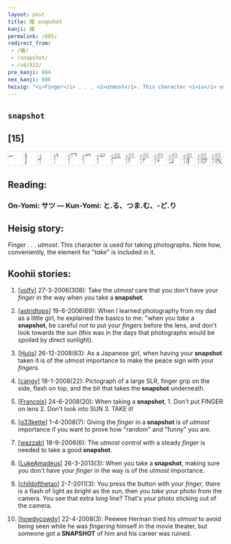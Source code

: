 ```yaml
---
layout: post
title: 撮 snapshot
kanji: 撮
permalink: /885/
redirect_from:
 - /撮/
 - /snapshot/
 - /v4/822/
pre_kanji: 884
nex_kanji: 886
heisig: "<i>Finger</i> . . . <i>utmost</i>. This character <i>is</i> used for taking photographs. Note how, conveniently, the element for &quot;<i>take</i>&quot; is included in it."
---
```


## `snapshot`

## [15]

<div class="stroke"><img src="../images/E692AE.png" /></div>

## Reading:

### On-Yomi: サツ &mdash; Kun-Yomi: と.る、つま.む、-ど.り

## Heisig story:

<i>Finger</i> . . . <i>utmost</i>. This character <i>is</i> used for taking photographs. Note how, conveniently, the element for &quot;<i>take</i>&quot; is included in it.

## Koohii stories:

1) [<a href="http://kanji.koohii.com/profile/volfy">volfy</a>] 27-3-2006(308): Take the <em>utmost</em> care that you don&#039;t have your <em>finger</em> in the way when you take a<strong> snapshot</strong>.

2) [<a href="http://kanji.koohii.com/profile/astridtops">astridtops</a>] 19-6-2006(69): When I learned photography from my dad as a little girl, he explained the basics to me: &quot;when you <em>take</em> a<strong> snapshot</strong>, be careful not to put your <em>fingers</em> before the lens, and don&#039;t look towards the <em>sun</em> (this was in the days that photographs would be spoiled by direct sunlight).

3) [<a href="http://kanji.koohii.com/profile/Hujis">Hujis</a>] 26-12-2008(63): As a Japanese girl, when having your<strong> snapshot</strong> taken it is of the <em>utmost</em> importance to make the peace sign with your <em>fingers</em>.

4) [<a href="http://kanji.koohii.com/profile/cangy">cangy</a>] 18-1-2008(22): Pictograph of a large SLR, finger grip on the side, flash on top, and the bit that takes the<strong> snapshot</strong> underneath.

5) [<a href="http://kanji.koohii.com/profile/Francois">Francois</a>] 24-6-2008(20): When taking a<strong> snapshot</strong>, 1. Don&#039;t put FINGER on lens 2. Don&#039;t look into SUN 3. TAKE it!

6) [<a href="http://kanji.koohii.com/profile/g33kette">g33kette</a>] 1-4-2008(7): Giving the <em>finger</em> in a<strong> snapshot</strong> is of <em>utmost</em> importance if you want to prove how &quot;random&quot; and &quot;funny&quot; you are.

7) [<a href="http://kanji.koohii.com/profile/wazzab">wazzab</a>] 18-9-2006(6): The <em>utmost</em> control with a steady <em>finger</em> is needed to take a good<strong> snapshot</strong>.

8) [<a href="http://kanji.koohii.com/profile/LukeAmadeus">LukeAmadeus</a>] 26-3-2013(3): When you take a<strong> snapshot</strong>, making sure you don&#039;t have your <em>finger</em> in the way is of the <em>utmost</em> importance.

9) [<a href="http://kanji.koohii.com/profile/childofthetao">childofthetao</a>] 2-7-2011(3): You press the button with your <em>finger</em>, there is a flash of light as bright as the <em>sun</em>, then you <em>take</em> your photo from the camera. You see that extra long line? That&#039;s your photo sticking out of the camera.

10) [<a href="http://kanji.koohii.com/profile/howdycowdy">howdycowdy</a>] 22-4-2008(3): Peewee Herman tried his <em>utmost</em> to avoid being seen while he was <em>fingering</em> himself in the movie theater, but someone got a<strong> SNAPSHOT</strong> of him and his career was ruined.
